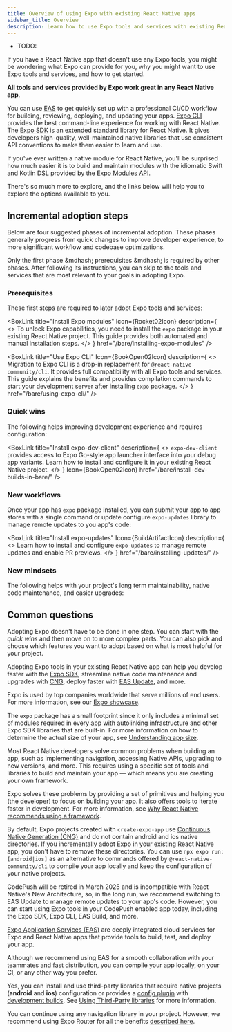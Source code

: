 ```yaml
---
title: Overview of using Expo with existing React Native apps
sidebar_title: Overview
description: Learn how to use Expo tools and services with existing React Native apps.
---
```


* TODO:

If you have a React Native app that doesn't use any Expo tools, you might be wondering what Expo can provide for you, why you might want to use Expo tools and services, and how to get started.

**All tools and services provided by Expo work great in any React Native app**.

You can use [EAS](/eas) to get quickly set up with a professional CI/CD workflow for building, reviewing, deploying, and updating your apps. [Expo CLI](/more/expo-cli/) provides the best command-line experience for working with React Native. The [Expo SDK](/versions/latest/) is an extended standard library for React Native. It gives developers high-quality, well-maintained native libraries that use consistent API conventions to make them easier to learn and use.

If you've ever written a native module for React Native, you'll be surprised how much easier it is to build and maintain modules with the idiomatic Swift and Kotlin DSL provided by the [Expo Modules API](/modules/overview/).

There's so much more to explore, and the links below will help you to explore the options available to you.

## Incremental adoption steps

Below are four suggested phases of incremental adoption. These phases generally progress from quick changes to improve developer experience, to more significant workflow and codebase optimizations.

Only the first phase &mdhash; prerequisites &mdhash; is required by other phases. After following its instructions, you can skip to the tools and services that are most relevant to your goals in adopting Expo.

### Prerequisites

These first steps are required to later adopt Expo tools and services:

<BoxLink
  title="Install Expo modules"
  Icon={Rocket02Icon}
  description={
    <>
      To unlock Expo capabilities, you need to install the <CODE>expo</CODE> package in your
      existing React Native project. This guide provides both automated and manual installation
      steps.
    </>
  }
  href="/bare/installing-expo-modules"
/>

<BoxLink
  title="Use Expo CLI"
  Icon={BookOpen02Icon}
  description={
    <>
      Migration to Expo CLI is a drop-in replacement for <CODE>@react-native-community/cli</CODE>.
      It provides full compatibility with all Expo tools and services. This guide explains the
      benefits and provides compilation commands to start your development server after installing
      <CODE>expo</CODE> package.
    </>
  }
  href="/bare/using-expo-cli/"
/>

### Quick wins

The following helps improving development experience and requires configuration:

<BoxLink
  title="Use Expo SDK"
  description="Use one of the many libraries provided by the Expo SDK, an extensive set of libraries that provide access to native APIs."
  Icon={DocsLogo}
  href="/versions/"
/>

<BoxLink
  title="Install expo-dev-client"
  description={
    <>
      <CODE>expo-dev-client</CODE> provides access to Expo Go-style app launcher interface into your
      debug app variants. Learn how to install and configure it in your existing React Native
      project.
    </>
  }
  Icon={BookOpen02Icon}
  href="/bare/install-dev-builds-in-bare/"
/>

<BoxLink
  title="Write native modules"
  description="Use the Expo Modules API to write native modules using Swift and Kotlin."
  Icon={Lightbulb01Icon}
  href="/modules/overview/"
/>

<BoxLink
  title="Native project upgrade helper"
  Icon={ChevronUpDoubleIcon}
  description="View file-by-file diffs of all the changes you need to make to your native projects to upgrade them to the next Expo SDK and React Native version."
  href="/bare/upgrade/"
/>

### New workflows

Once your app has `expo` package installed, you can submit your app to app stores with a single command or update configure `expo-updates` library to manage remote updates to you app's code:

<BoxLink
  title="App distribution"
  Icon={BuildArtifactIcon}
  description="Build and submit your app to app stores with a single command."
  href="/distribution/introduction"
/>

<BoxLink
  title="Install expo-updates"
  Icon={BuildArtifactIcon}
  description={
    <>
      Learn how to install and configure <CODE>expo-updates</CODE> to manage remote updates and
      enable PR previews.
    </>
  }
  href="/bare/installing-updates/"
/>

### New mindsets

The following helps with your project's long term maintainability, native code maintenance, and easier upgrades:

<BoxLink
  title="Adopt Prebuild"
  Icon={RefreshCw02Icon}
  description="Learn how to simplify maintaining your native projects by generating them on demand from configuration."
  href="/guides/adopting-prebuild/"
/>

<BoxLink
  title="Expo Router"
  Icon={RouterLogo}
  description="Expo Router is a file-based routing library that offers advantages such as organized navigation hierarchy, automatic deep linking support, and more."
  href="/router/introduction/"
/>

## Common questions

<Collapsible summary="How long will it take to adopt Expo in my existing React Native project?">

Adopting Expo doesn't have to be done in one step. You can start with the _quick wins_ and then move on to more complex parts. You can also pick and choose which features you want to adopt based on what is most helpful for your project.

</Collapsible>

<Collapsible summary="What will I gain from using Expo in my React Native app?">

Adopting Expo tools in your existing React Native app can help you develop faster with the [Expo SDK](/versions/latest/), streamline native code maintenance and upgrades with [CNG](/workflow/continuous-native-generation/), deploy faster with [EAS Update](/eas-update/introduction/), and more.

</Collapsible>

<Collapsible summary="Who uses Expo?">

Expo is used by top companies worldwide that serve millions of end users. For more information, see our [Expo showcase](https://expo.dev/customers).

</Collapsible>

<Collapsible summary="What impact will adopting Expo have on my app's size?">

The `expo` package has a small footprint since it only includes a minimal set of modules required in every app with autolinking infrastructure and other Expo SDK libraries that are built-in. For more information on how to determine the actual size of your app, see [Understanding app size](/distribution/app-size/).

</Collapsible>

<Collapsible summary="Why did React Native recommend using Expo?">

Most React Native developers solve common problems when building an app, such as implementing navigation, accessing Native APIs, upgrading to new versions, and more. This requires using a specific set of tools and libraries to build and maintain your app &mdash; which means you are creating your own framework.

Expo solves these problems by providing a set of primitives and helping you (the developer) to focus on building your app. It also offers tools to iterate faster in development. For more information, see [Why React Native recommends using a framework](https://reactnative.dev/blog/2024/06/25/use-a-framework-to-build-react-native-apps).

</Collapsible>

<Collapsible summary="Do I have to get rid of my native projects to use Expo?">

By default, Expo projects created with `create-expo-app` use [Continuous Native Generation (CNG)](/workflow/continuous-native-generation/) and do not contain android and ios native directories. If you incrementally adopt Expo in your existing React Native app, you don't have to remove these directories. You can use `npx expo run:[android|ios]` as an alternative to commands offered by `@react-native-community/cli` to compile your app locally and keep the configuration of your native projects.

</Collapsible>

<Collapsible summary="I use CodePush. Can I continue using it with Expo?">

CodePush will be retired in March 2025 and is incompatible with React Native's New Architecture, so, in the long run, we recommend switching to EAS Update to manage remote updates to your app's code. However, you can start using Expo tools in your CodePush enabled app today, including the Expo SDK, Expo CLI, EAS Build, and more.

</Collapsible>

<Collapsible summary="Do I have to build with EAS?">

[Expo Application Services (EAS)](/eas/) are deeply integrated cloud services for Expo and React Native apps that provide tools to build, test, and deploy your app.

Although we recommend using EAS for a smooth collaboration with your teammates and fast distribution, you can compile your app locally, on your CI, or any other way you prefer.

</Collapsible>

<Collapsible summary="Can I install third-party native libraries in my code?">

Yes, you can install and use third-party libraries that require native projects (**android** and **ios**) configuration or provides a [config plugin](/config-plugins/introduction/) with [development builds](/workflow/overview/#development-builds). See [Using Third-Party libraries](/workflow/using-libraries/#third-party-libraries) for more information.

</Collapsible>

<Collapsible summary="I use React Navigation. Do I have to use Expo Router?">

You can continue using any navigation library in your project. However, we recommend using Expo Router for all the benefits [described here](/router/introduction).

</Collapsible>
